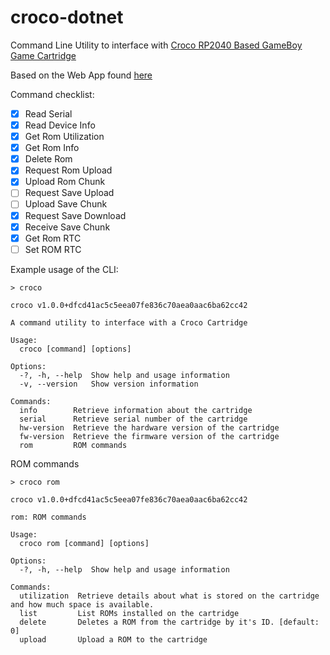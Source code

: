 # croco-dotnet

Command Line Utility to interface with [Croco RP2040 Based GameBoy Game Cartridge](https://github.com/shilga/rp2040-gameboy-cartridge-firmware)

Based on the Web App found [here](https://github.com/shilga/croco-cartridge-webapp)


Command checklist:
- [x] Read Serial
- [x] Read Device Info
- [x] Get Rom Utilization
- [x] Get Rom Info
- [x] Delete Rom
- [x] Request Rom Upload
- [x] Upload Rom Chunk
- [ ] Request Save Upload
- [ ] Upload Save Chunk
- [x] Request Save Download
- [x] Receive Save Chunk
- [x] Get Rom RTC
- [ ] Set ROM RTC

Example usage of the CLI:

```
> croco

croco v1.0.0+dfcd41ac5c5eea07fe836c70aea0aac6ba62cc42

A command utility to interface with a Croco Cartridge

Usage:
  croco [command] [options]

Options:
  -?, -h, --help  Show help and usage information
  -v, --version   Show version information

Commands:
  info        Retrieve information about the cartridge
  serial      Retrieve serial number of the cartridge
  hw-version  Retrieve the hardware version of the cartridge
  fw-version  Retrieve the firmware version of the cartridge
  rom         ROM commands
```


ROM commands
```
> croco rom

croco v1.0.0+dfcd41ac5c5eea07fe836c70aea0aac6ba62cc42

rom: ROM commands

Usage:
  croco rom [command] [options]

Options:
  -?, -h, --help  Show help and usage information

Commands:
  utilization  Retrieve details about what is stored on the cartridge and how much space is available.
  list         List ROMs installed on the cartridge
  delete       Deletes a ROM from the cartridge by it's ID. [default: 0]
  upload       Upload a ROM to the cartridge
```
